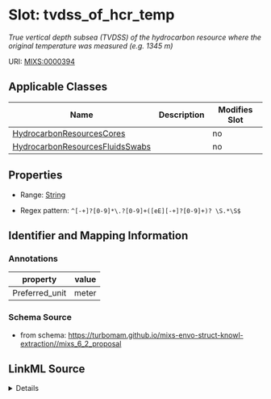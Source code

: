 # Slot: tvdss_of_hcr_temp


_True vertical depth subsea (TVDSS) of the hydrocarbon resource where the original temperature was measured (e.g. 1345 m)_



URI: [MIXS:0000394](https://w3id.org/mixs/0000394)



<!-- no inheritance hierarchy -->




## Applicable Classes

| Name | Description | Modifies Slot |
| --- | --- | --- |
[HydrocarbonResourcesCores](HydrocarbonResourcesCores.md) |  |  no  |
[HydrocarbonResourcesFluidsSwabs](HydrocarbonResourcesFluidsSwabs.md) |  |  no  |







## Properties

* Range: [String](String.md)

* Regex pattern: `^[-+]?[0-9]*\.?[0-9]+([eE][-+]?[0-9]+)? \S.*\S$`





## Identifier and Mapping Information





### Annotations

| property | value |
| --- | --- |
| Preferred_unit | meter |



### Schema Source


* from schema: https://turbomam.github.io/mixs-envo-struct-knowl-extraction//mixs_6_2_proposal




## LinkML Source

<details>
```yaml
name: tvdss_of_hcr_temp
annotations:
  Preferred_unit:
    tag: Preferred_unit
    value: meter
description: True vertical depth subsea (TVDSS) of the hydrocarbon resource where
  the original temperature was measured (e.g. 1345 m)
title: depth (TVDSS) of hydrocarbon resource temperature
notes:
- depth
- hydrocarbon
- resource
- temperature
from_schema: https://turbomam.github.io/mixs-envo-struct-knowl-extraction//mixs_6_2_proposal
rank: 1000
slot_uri: MIXS:0000394
multivalued: false
alias: tvdss_of_hcr_temp
domain_of:
- HydrocarbonResourcesCores
- HydrocarbonResourcesFluidsSwabs
range: string
required: false
recommended: false
pattern: ^[-+]?[0-9]*\.?[0-9]+([eE][-+]?[0-9]+)? \S.*\S$

```
</details>